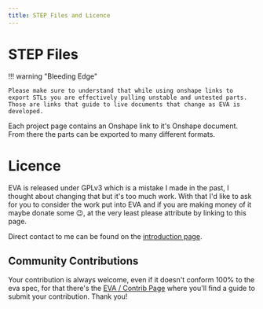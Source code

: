 ```yaml
---
title: STEP Files and Licence
---
```


# STEP Files

!!! warning "Bleeding Edge"

    Please make sure to understand that while using onshape links to export STLs you are effectively pulling unstable and untested parts. Those are links that guide to live documents that change as EVA is developed.

Each project page contains an Onshape link to it's Onshape document. From there the parts can be exported to many different formats.

# Licence
EVA is released under GPLv3 which is a mistake I made in the past, I thought about changing that but it's too much work. With that I'd like to ask for you to consider the work put into EVA and if you are making money of it maybe donate some :wink:, at the very least please attribute by linking to this page.

Direct contact to me can be found on the [introduction page](/).

## Community Contributions

Your contribution is always welcome, even if it doesn't conform 100% to the eva spec, for that there's the [EVA / Contrib Page](https://contrib.eva-3d.page) where you'll find a guide to submit your contribution. Thank you!
